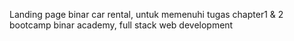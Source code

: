 Landing page binar car rental, untuk memenuhi tugas chapter1 & 2 bootcamp binar academy, full stack web development